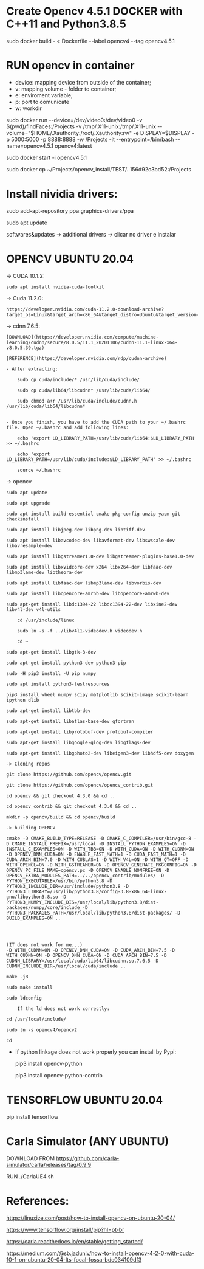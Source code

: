 # Create Opencv 4.5.1 DOCKER with C++11 and Python3.8.5

sudo docker build - < Dockerfile --label opencv4 --tag opencv4.5.1

# RUN opencv in container

 - device: mapping device from outside of the container;
 - v: mapping volume - folder to container;
 - e: enviroment variable;
 - p: port to comunicate
 - w: workdir

sudo docker run --device=/dev/video0:/dev/video0 -v $(pwd)/findFaces:/Projects -v /tmp/.X11-unix:/tmp/.X11-unix --volume="$HOME/.Xauthority:/root/.Xauthority:rw" -e DISPLAY=$DISPLAY -p 5000:5000 -p 8888:8888 -w /Projects -it --entrypoint=/bin/bash --name=opencv4.5.1 opencv4:latest 

<!-- sudo docker run --device=/dev/video0:/dev/video0 -v $(pwd)/findFaces:/Projects -v /tmp/.X11-unix:/tmp/.X11-unix --volume="$HOME/.Xauthority:/root/.Xauthority:rw" -e DISPLAY=$DISPLAY -p 5000:5000 -p 8888:8888 -w /Projects -it --entrypoint=/bin/bash --name=opencv4.5.1 opencv4:latest 


sudo docker run --device=/dev/video0:/dev/video0 -v $(pwd)/findFaces:/Projects -v /tmp/.X11-unix:/tmp/.X11-unix -e DISPLAY=$DISPLAY -p 5000:5000 -p 8888:8888 -w /Projects -it --entrypoint=/bin/bash --security-opt label=disable --name=opencv4 opencv4:latest  -->

sudo docker start -i opencv4.5.1

sudo docker cp ~/Projects/opencv_install/TEST/. 156d92c3bd52:/Projects

# Install nividia drivers:

sudo add-apt-repository ppa:graphics-drivers/ppa

sudo apt update

softwares&updates -> additional drivers -> clicar no driver e instalar

# OPENCV UBUNTU 20.04

-> CUDA 10.1.2:
	
	sudo apt install nvidia-cuda-toolkit
-> Cuda 11.2.0:
	
	https://developer.nvidia.com/cuda-11.2.0-download-archive?target_os=Linux&target_arch=x86_64&target_distro=Ubuntu&target_version=2004&target_type=deblocal

	
-> cdnn 7.6.5:

	[DOWNLOAD](https://developer.nvidia.com/compute/machine-learning/cudnn/secure/8.0.5/11.1_20201106/cudnn-11.1-linux-x64-v8.0.5.39.tgz)
	
	[REFERENCE](https://developer.nvidia.com/rdp/cudnn-archive)
	
	- After extracting:

		sudo cp cuda/include/* /usr/lib/cuda/include/

		sudo cp cuda/lib64/libcudnn* /usr/lib/cuda/lib64/

		sudo chmod a+r /usr/lib/cuda/include/cudnn.h /usr/lib/cuda/lib64/libcudnn*


	- Once you finish, you have to add the CUDA path to your ~/.bashrc file. Open ~/.bashrc and add following lines:

		echo 'export LD_LIBRARY_PATH=/usr/lib/cuda/lib64:$LD_LIBRARY_PATH' >> ~/.bashrc

		echo 'export LD_LIBRARY_PATH=/usr/lib/cuda/include:$LD_LIBRARY_PATH' >> ~/.bashrc

		source ~/.bashrc

-> opencv

	sudo apt update

	sudo apt upgrade

	sudo apt install build-essential cmake pkg-config unzip yasm git checkinstall

	sudo apt install libjpeg-dev libpng-dev libtiff-dev

	sudo apt install libavcodec-dev libavformat-dev libswscale-dev libavresample-dev 

	sudo apt install libgstreamer1.0-dev libgstreamer-plugins-base1.0-dev 

	sudo apt install libxvidcore-dev x264 libx264-dev libfaac-dev libmp3lame-dev libtheora-dev  

	sudo apt install libfaac-dev libmp3lame-dev libvorbis-dev

	sudo apt install libopencore-amrnb-dev libopencore-amrwb-dev

	sudo apt-get install libdc1394-22 libdc1394-22-dev libxine2-dev libv4l-dev v4l-utils 

		cd /usr/include/linux 

		sudo ln -s -f ../libv4l1-videodev.h videodev.h 

		cd ~

	sudo apt-get install libgtk-3-dev

	sudo apt-get install python3-dev python3-pip 

	sudo -H pip3 install -U pip numpy 

	sudo apt install python3-testresources

	pip3 install wheel numpy scipy matplotlib scikit-image scikit-learn ipython dlib

	sudo apt-get install libtbb-dev

	sudo apt-get install libatlas-base-dev gfortran

	sudo apt-get install libprotobuf-dev protobuf-compiler 

	sudo apt-get install libgoogle-glog-dev libgflags-dev 

	sudo apt-get install libgphoto2-dev libeigen3-dev libhdf5-dev doxygen

	-> Cloning repos

	git clone https://github.com/opencv/opencv.git

	git clone https://github.com/opencv/opencv_contrib.git

	cd opencv && git checkout 4.3.0 && cd ..

	cd opencv_contrib && git checkout 4.3.0 && cd ..

	mkdir -p opencv/build && cd opencv/build

	-> building OPENCV

	cmake -D CMAKE_BUILD_TYPE=RELEASE -D CMAKE_C_COMPILER=/usr/bin/gcc-8 -D CMAKE_INSTALL_PREFIX=/usr/local -D INSTALL_PYTHON_EXAMPLES=ON -D INSTALL_C_EXAMPLES=ON -D WITH_TBB=ON -D WITH_CUDA=ON -D WITH_CUDNN=ON -D OPENCV_DNN_CUDA=ON -D ENABLE_FAST_MATH=1 -D CUDA_FAST_MATH=1 -D CUDA_ARCH_BIN=7.0 -D WITH_CUBLAS=1 -D WITH_V4L=ON -D WITH_QT=OFF -D WITH_OPENGL=ON -D WITH_GSTREAMER=ON -D OPENCV_GENERATE_PKGCONFIG=ON -D OPENCV_PC_FILE_NAME=opencv.pc -D OPENCV_ENABLE_NONFREE=ON -D OPENCV_EXTRA_MODULES_PATH=../../opencv_contrib/modules/ -D PYTHON_EXECUTABLE=/usr/bin/python3.8 -D PYTHON3_INCLUDE_DIR=/usr/include/python3.8 -D PYTHON3_LIBRARY=/usr/lib/python3.8/config-3.8-x86_64-linux-gnu/libpython3.8.so -D PYTHON3_NUMPY_INCLUDE_DIS=/usr/local/lib/python3.8/dist-packages/numpy/core/include -D PYTHON3_PACKAGES_PATH=/usr/local/lib/python3.8/dist-packages/ -D BUILD_EXAMPLES=ON .. 
	
	
	

	(IT does not work for me...)
	-D WITH_CUDNN=ON -D OPENCV_DNN_CUDA=ON -D CUDA_ARCH_BIN=7.5 -D WITH_CUDNN=ON -D OPENCV_DNN_CUDA=ON -D CUDA_ARCH_BIN=7.5 -D CUDNN_LIBRARY=/usr/local/cuda/lib64/libcudnn.so.7.6.5 -D CUDNN_INCLUDE_DIR=/usr/local/cuda/include .. 

	make -j8

	sudo make install

	sudo ldconfig

	    If the ld does not work correctly:

	cd /usr/local/include/

	sudo ln -s opencv4/opencv2

	cd

- If python linkage does not work properly you can install by Pypi:

	pip3 install opencv-python

	pip3 install opencv-python-contrib

# TENSORFLOW UBUNTU 20.04

pip install tensorflow

# Carla Simulator (ANY UBUNTU)

DOWNLOAD FROM https://github.com/carla-simulator/carla/releases/tag/0.9.9

RUN ./CarlaUE4.sh

# References:

https://linuxize.com/post/how-to-install-opencv-on-ubuntu-20-04/

https://www.tensorflow.org/install/pip?hl=pt-br

https://carla.readthedocs.io/en/stable/getting_started/

https://medium.com/@sb.jaduniv/how-to-install-opencv-4-2-0-with-cuda-10-1-on-ubuntu-20-04-lts-focal-fossa-bdc034109df3
